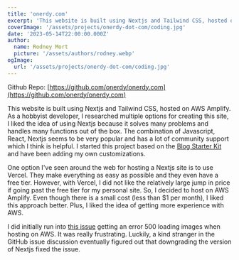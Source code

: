 ```yaml
---
title: 'onerdy.com'
excerpt: 'This website is built using Nextjs and Tailwind CSS, hosted on AWS Amplify...'
coverImage: '/assets/projects/onerdy-dot-com/coding.jpg'
date: '2023-05-14T22:00:00.000Z'
author:
  name: Rodney Mort
  picture: '/assets/authors/rodney.webp'
ogImage:
  url: '/assets/projects/onerdy-dot-com/coding.jpg'
---
```


Github Repo: [https://github.com/onerdy/onerdy.com](https://github.com/onerdy/onerdy.com)

This website is built using Nextjs and Tailwind CSS, hosted on AWS Amplify. As a hobbyist developer, I researched multiple options for creating this site, I liked the idea of using Nextjs because it solves many problems and handles many functions out of the box. The combination of Javascript, React, Nextjs seems to be very popular and has a lot of community support which I think is helpful. I started this project based on the [Blog Starter Kit](https://vercel.com/templates/next.js/blog-starter-kit) and have been adding my own customizations.

One option I've seen around the web for hosting a Nextjs site is to use Vercel. They make everything as easy as possible and they even have a free tier. However, with Vercel, I did not like the relatively large jump in price if going past the free tier for my personal site. So, I decided to host on AWS Amplify. Even though there is a small cost (less than $1 per month), I liked this approach better.  Plus, I liked the idea of getting more experience with AWS.

I did initially run into [this issue](https://github.com/aws-amplify/amplify-hosting/issues/3194) getting an error 500 loading images when hosting on AWS. It was really frustrating. Luckily, a kind stranger in the GitHub issue discussion eventually figured out that downgrading the version of Nextjs fixed the issue.
